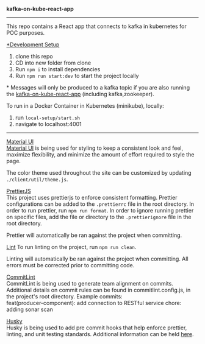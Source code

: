 **kafka-on-kube-react-app**

---

This repo contains a React app that connects to kafka in kubernetes for POC purposes.

<u>\*Development Setup</u>

1. clone this repo
2. CD into new folder from clone
3. Run `npm i` to install dependencies
4. Run `npm run start:dev` to start the project locally

\* Messages will only be produced to a kafka topic if you are also running the [kafka-on-kube-react-app](https://github.gapinc.com/services-integration/kafka-on-kube-react-app) (including kafka,zookeeper).

To run in a Docker Container in Kubernetes (minikube), locally:

1. run `local-setup/start.sh`
2. navigate to localhost:4001

---

<u>Material UI</u>  
[Material UI](https://mui.com/material-ui/getting-started/installation/) is being used for styling to keep a consistent look and feel, maximize flexibility, and minimize the amount of effort required to style the page.

The color theme used throughout the site can be customized by updating `./client/util/theme.js`.

<u>PrettierJS</u>  
This project uses prettierjs to enforce consistent formatting. Prettier configurations can be added to the `.prettierrc` file in the root directory. In order to run prettier, run `npm run format`.
In order to ignore running prettier on specific files, add the file or directory to the `.prettierignore` file in the root directory.

Prettier will automatically be ran against the project when committing.

<u>Lint</u>
To run linting on the project, run `npm run clean`.

Linting will automatically be ran against the project when committing. All errors must be corrected prior to committing code.

<u>CommitLint</u>  
CommitLint is being used to generate team alignment on commits. Additional details on commit rules can be found in commitlint.config.js, in the project's root directory. Example commits:  
feat(producer-component): add connection to RESTful service
chore: adding sonar scan

<u>Husky</u>  
Husky is being used to add pre commit hooks that help enforce prettier, linting, and unit testing standards. Additional information can be held [here](https://www.npmjs.com/package/husky).
